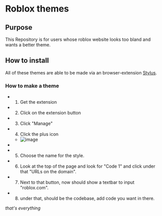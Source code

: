 # Roblox themes
## Purpose
This Repository is for users whose roblox website looks too bland and wants a better theme.
## How to install
All of these themes are able to be made via an browser-extension [Stylus](https://chromewebstore.google.com/detail/stylus/clngdbkpkpeebahjckkjfobafhncgmne?hl=en).
### How to make a theme
- 1. Get the extension
- 2. Click on the extension button
- 3. Click "Manage"
- 4. Click the plus icon
  - ![image](https://github.com/user-attachments/assets/f7c8bd9f-c613-49d8-a2d1-a1c8098b64a6)
-
- 5. Choose the name for the style.
- 6. Look at the top of the page and look for "Code 1" and click under that "URLs on the domain".
- 7. Next to that button, now should show a textbar to input "roblox.com".
- 8. under that, should be the codebase, add code you want in there.

_that's everything_
